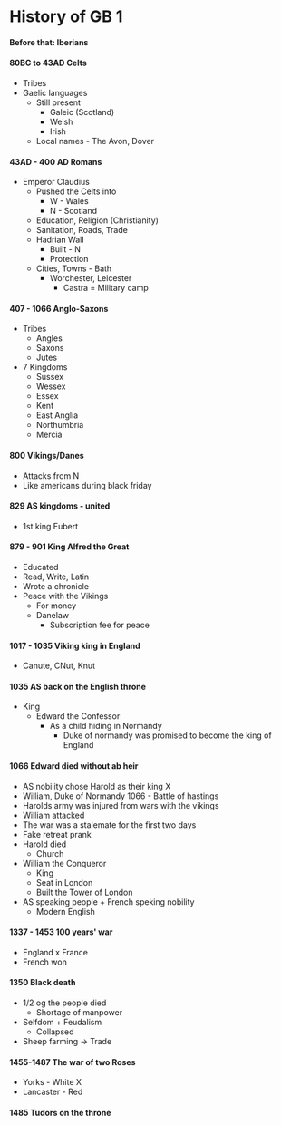 # History of GB 1
#### Before that: Iberians
#### 80BC to 43AD Celts
- Tribes
- Gaelic languages
	- Still present
		- Galeic (Scotland)
		- Welsh
		- Irish
	- Local names - The Avon, Dover

#### 43AD - 400 AD Romans
- Emperor Claudius
	- Pushed the Celts into
		- W - Wales
		- N - Scotland
	- Education, Religion (Christianity)
	- Sanitation, Roads, Trade
	- Hadrian Wall
		- Built - N
		- Protection
	- Cities, Towns - Bath
		- Worchester, Leicester
			- Castra = Military camp

#### 407 - 1066 Anglo-Saxons
- Tribes
	- Angles
	- Saxons
	- Jutes
- 7 Kingdoms
	- Sussex
	- Wessex
	- Essex
	- Kent
	- East Anglia
	- Northumbria
	- Mercia

#### 800 Vikings/Danes
- Attacks from N
- Like americans during black friday

#### 829 AS kingdoms - united
- 1st king Eubert

#### 879 - 901 King Alfred the Great
- Educated
- Read, Write, Latin
- Wrote a chronicle
- Peace with the Vikings
	- For money
	- Danelaw
		- Subscription fee for peace

#### 1017 - 1035 Viking king in England
- Canute, CNut, Knut

#### 1035 AS back on the English throne
- King
	- Edward the Confessor
		- As a child hiding in Normandy
			- Duke of normandy was promised to become the king of England

#### 1066 Edward died without ab heir
- AS nobility chose Harold as their king
X
- William, Duke of Normandy
1066 - Battle of hastings
- Harolds army was injured from wars with the vikings
- William attacked
- The war was a stalemate for the first two days
- Fake retreat prank
- Harold died
	- Church
- William the Conqueror
	- King
	- Seat in London
	- Built the Tower of London
- AS speaking people + French speking nobility
	- Modern English

#### 1337 - 1453 100 years' war
- England x France
- French won

#### 1350 Black death
- 1/2 og the people died
	- Shortage of manpower
- Selfdom + Feudalism
	- Collapsed
- Sheep farming -> Trade

#### 1455-1487 The war of two Roses
- Yorks - White
X
- Lancaster - Red

#### 1485 Tudors on the throne
